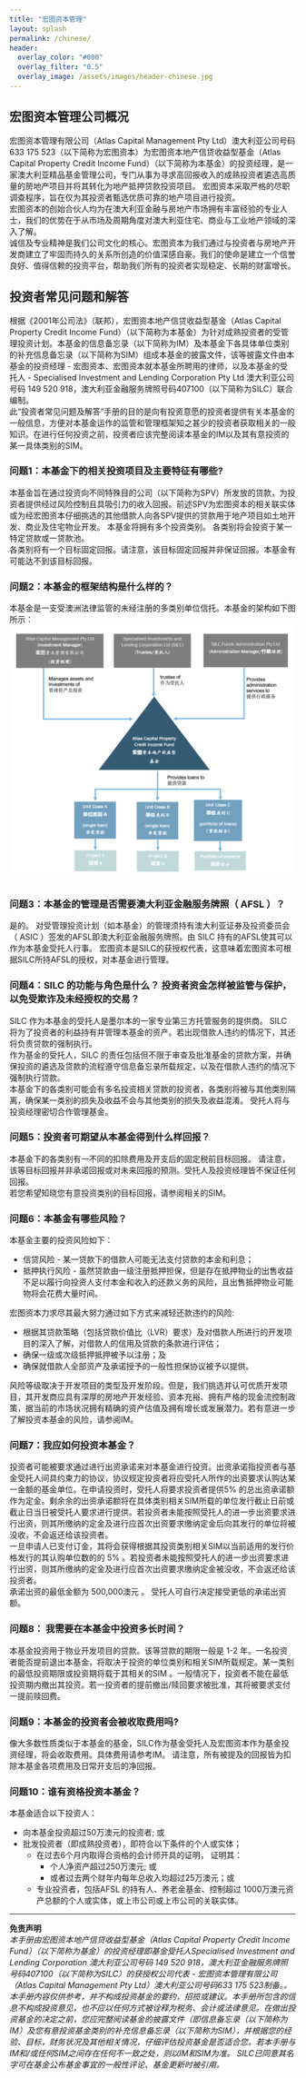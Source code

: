 ```yaml
---
title: "宏图资本管理"
layout: splash
permalink: /chinese/
header:
  overlay_color: "#000"
  overlay_filter: "0.5"
  overlay_image: /assets/images/header-chinese.jpg
---
```


## 宏图资本管理公司概况

宏图资本管理有限公司（Atlas Capital Management Pty Ltd）澳大利亚公司号码633 175 523（以下简称为宏图资本）为宏图资本地产信贷收益型基金（Atlas Capital Property Credit Income Fund）（以下简称为本基金）的投资经理，是一家澳大利亚精品基金管理公司，专门从事为寻求高回报收入的成熟投资者遴选高质量的房地产项目并将其转化为地产抵押贷款投资项目。 宏图资本采取严格的尽职调查程序，旨在仅为其投资者甄选优质可靠的地产项目进行投资。  
宏图资本的创始合伙人均为在澳大利亚金融与房地产市场拥有丰富经验的专业人士，我们的优势在于从市场及周期角度对澳大利亚住宅、商业与工业地产领域的深入了解。  
诚信及专业精神是我们公司文化的核心。宏图资本为我们通过与投资者与房地产开发商建立了牢固而持久的关系所创造的价值深感自豪。我们的使命是建立一个信誉良好、值得信赖的投资平台，帮助我们所有的投资者实现稳定、长期的财富增长。

## 投资者常见问题和解答
根据《2001年公司法》（联邦），宏图资本地产信贷收益型基金（Atlas Capital Property Credit Income Fund）（以下简称为本基金）为针对成熟投资者的受管理投资计划。本基金的信息备忘录（以下简称为IM）及本基金下各具体单位类别的补充信息备忘录（以下简称为SIM）组成本基金的披露文件，该等披露文件由本基金的投资经理 - 宏图资本、宏图资本就本基金所聘用的律师，以及本基金的受托人 - Specialised Investment and Lending Corporation Pty Ltd 澳大利亚公司号码 149 520 918，澳大利亚金融服务牌照号码407100（以下简称为SILC）联合编制。  
此“投资者常见问题及解答”手册的目的是向有投资意愿的投资者提供有关本基金的一般信息，方便对本基金运作的监管和管理框架知之甚少的投资者获取相关的一般知识。在进行任何投资之前，投资者应该完整阅读本基金的IM以及其有意投资的某一具体类别的SIM。

### 问题1：本基金下的相关投资项目及主要特征有哪些?
本基金旨在通过投资向不同特殊目的公司（以下简称为SPV）所发放的贷款，为投资者提供经过风险控制且具吸引力的收入回报。前述SPV为宏图资本的相关联实体或为经宏图资本仔细挑选的其他借款人向各SPV提供的贷款用于地产项目如土地开发、商业及住宅物业开发。 本基金将拥有多个投资类别。 各类别将会投资于某一特定贷款或一贷款池。  
各类别将有一个目标固定回报。请注意，该目标固定回报并非保证回报。本基金有可能达不到该目标回报。

### 问题2：本基金的框架结构是什么样的？
本基金是一支受澳洲法律监管的未经注册的多类别单位信托。本基金的架构如下图所示：
![](/assets/images/structure_cn.png)

### 问题3：本基金的管理是否需要澳大利亚金融服务牌照（ AFSL ）？
是的。 对受管理投资计划（如本基金）的管理须持有澳大利亚证券及投资委员会（ ASIC ）签发的AFSL即澳大利亚金融服务牌照。由 SILC 持有的AFSL使其可以作为本基金受托人行事。 宏图资本是SILC的获授权代表，这意味着宏图资本可根据SILC所持AFSL的授权，对本基金进行管理。

### 问题4：SILC 的功能与角色是什么？ 投资者资金怎样被监管与保护，以免受欺诈及未经授权的交易？
SILC 作为本基金的受托人是墨尔本的一家专业第三方托管服务的提供商。 SILC 将为了投资者的利益持有并管理本基金的资产。若出现借款人违约的情况下，其还将负责贷款的强制执行。  
作为基金的受托人，SILC 的责任包括但不限于审查及批准基金的贷款方案，并确保投资的遴选及贷款的流程遵守信息备忘录所载规定，以及在借款人违约的情况下强制执行贷款。  
本基金下的各类别可能会有多名投资相关贷款的投资者，各类别将被与其他类别隔离，确保某一类别的损失及收益不会与其他类别的损失及收益混淆。 受托人将与投资经理密切合作管理基金。

### 问题5：投资者可期望从本基金得到什么样回报？
本基金下的各类别有一不同的扣除费用及开支后的固定税前目标回报。 请注意，该等目标回报并非承诺回报或对未来回报的预测。受托人及投资经理皆不保证任何回报。  
若您希望知晓您有意投资类别的目标回报，请参阅相关的SIM。

### 问题6：本基金有哪些风险？
本基金主要的投资风险如下：
- 信贷风险 - 某一贷款下的借款人可能无法支付贷款的本金和利息；
- 抵押执行风险 - 虽然贷款由一级注册抵押担保，但是存在抵押物业的出售收益不足以履行向投资人支付本金和收入的还款义务的风险，且出售抵押物业可能物将会花费大量时间。

宏图资本力求尽其最大努力通过如下方式来减轻还款违约的风险:
- 根据其贷款策略（包括贷款价值比（LVR）要求）及对借款人所进行的开发项目的深入了解，对借款人的信用及贷款的条款进行评估；
- 确保一级或次级抵押抵押被予以注册；及
- 确保就借款人全部资产及承诺授予的一般性担保协议被予以提供。

风险等级取决于开发项目的类型及开发阶段。但是，我们挑选并认可优质开发项目，其开发商应具有深厚的房地产开发经验、资本充裕、拥有严格的现金流控制政策，据当前的市场状况拥有精确的资产估值及拥有增长或发展潜力。若有意进一步了解投资本基金的风险，请参阅IM。

### 问题7：我应如何投资本基金？
投资者可能被要求通过进行出资承诺来对本基金进行投资。出资承诺指投资者与基金受托人间具约束力的协议，协议规定投资者将应受托人所作的出资要求认购达某一金额的基金单位。在申请投资时，受托人将要求投资者提供5% 的总出资承诺额作为定金。剩余余的出资承诺额将在具体类别相关SIM所载的单位发行截止日前或截止日当日被受托人要求进行提供。若投资者未能按照受托人的进一步出资要求进行出资，则其所缴纳的定金及进行应首次出资要求缴纳定金后向其发行的单位将被没收，不会返还给该投资者。  
一旦申请人已支付订金，其将会获得根据其投资类别相关SIM以当前适用的发行价格发行的其认购单位数的的 5% 。若投资者未能按照受托人的进一步出资要求进行出资，则其所缴纳的定金及进行应首次出资要求缴纳定金被没收，不会返还给该投资者。  
承诺出资的最低金额为 500,000澳元 。 受托人可自行决定接受更低的承诺出资额。

### 问题8： 我需要在本基金中投资多长时间？
本基金投资用于物业开发项目的贷款。该等贷款的期限一般是 1-2 年。一名投资者能否提前退出本基金，将取决于投资的单位类别和相关SIM所载规定。某一类别的最低投资期限或投资期将载于其相关的SIM 。一般情况下，投资者不能在最低投资期内撤出其投资。若一投资者的提前撤出/赎回要求被批准，其将被要求支付一提前赎回费。

### 问题9：本基金的投资者会被收取费用吗?
像大多数性质类似于本基金的基金，SILC作为基金受托人及宏图资本作为基金投资经理，将会收取费用。具体费用请参考IM。 请注意，所有被提及的回报皆为扣除本基金各项费用及日常开支后的净回报。

### 问题10：谁有资格投资本基金？
本基金适合以下投资人：
- 向本基金投资超过50万澳元的投资者; 或
- 批发投资者（即成熟投资者），即符合以下条件的个人或实体；
  - 在过去6个月内取得合资格的会计师开具的证明， 证明其：
    - 个人净资产超过250万澳元; 或
    - 或者过去两个财年内每年总收入均超过25万澳元；或
  - 专业投资者，包括AFSL 的持有人、养老金基金、控制超过 1000万澳元资产总额的个人或实体，或上市公司或上市公司的关联实体。


***
**免责声明**    
*本手册由宏图资本地产信贷收益型基金（Atlas Capital Property Credit Income Fund）（以下简称为基金）的投资经理即基金受托人Specialised Investment and Lending Corporation 澳大利亚公司号码 149 520 918，澳大利亚金融服务牌照号码407100（以下简称为SILC）的获授权公司代表 - 宏图资本管理有限公司（Atlas Capital Management Pty Ltd）澳大利亚公司号码633 175 523制备。。本手册内容仅供参考，并不构成投资基金的要约，招揽或建议。本手册所包含的信息不构成投资意见，也不应以任何方式被诠释为税务、会计或法律意见。在做出投资基金的决定之前，您应完整阅读基金的披露文件（即信息备忘录（以下简称为IM）及您有意投资基金类别的补充信息备忘录（以下简称为SIM），并根据您的经验、目标，财务状况及其他相关情况，仔细评估投资基金是否适合您。若本手册与IM和/或任何SIM之间存在任何不一致之处，则以IM和SIM为准。 SILC已同意其名字可在基金公布基金事宜的一般性评论、基金更新时被引用。*


